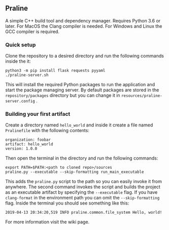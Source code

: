 ## Praline

A simple C++ build tool and dependency manager. Requires Python 3.6 or later. For MacOS the Clang compiler is needed. For Windows and Linux the GCC compiler is required.

### Quick setup

Clone the repository to a desired directory and run the following commands inside the it:

    python3 -m pip install flask requests pyyaml
    ./praline-server.sh

This will install the required Python packages to run the application and start the package managing server. By default packages are stored in the `repository/packages` directory but you can change it in `resources/praline-server.config` .

### Building your first artifact

Create a directory named `hello_world` and inside it create a file named `Pralinefile` with the following contents:

    organization: foobar
    artifact: hello_world
    version: 1.0.0

Then open the terminal in the directory and run the following commands:

    export PATH=$PATH:<path to cloned repo>/sources
    praline.py --executable --skip-formatting run_main_executable

This adds the `praline.py` script to the path so you can easily invoke it from anywhere. The second command invokes the script and builds the project as an executable artifact by specifying the `--executable` flag. If you have `clang-format` in the environment path you can omit the `--skip-formatting` flag. Inside the terminal you should see something like this:

    2019-04-13 20:34:20,519 INFO praline.common.file_system Hello, world!

For more information visit the wiki page.
